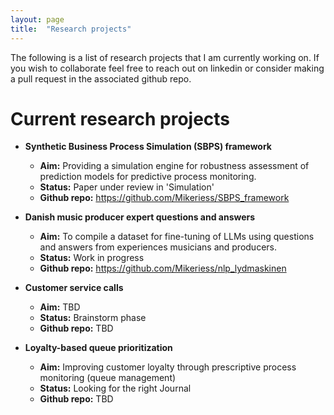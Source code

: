 ```yaml
---
layout: page
title:  "Research projects"
---
```

The following is a list of research projects that I am currently working on. If you wish to collaborate feel free to reach out on linkedin or consider making a pull request in the associated github repo.

# Current research projects

- <b>Synthetic Business Process Simulation (SBPS) framework</b>
    - <b>Aim:</b> Providing a simulation engine for robustness assessment of prediction models for predictive process monitoring. 
    - <b>Status:</b> Paper under review in 'Simulation'
    - <b>Github repo:</b> https://github.com/Mikeriess/SBPS_framework

- <b>Danish music producer expert questions and answers</b>
    - <b>Aim:</b> To compile a dataset for fine-tuning of LLMs using questions and answers from experiences musicians and producers.
    - <b>Status:</b> Work in progress
    - <b>Github repo:</b> https://github.com/Mikeriess/nlp_lydmaskinen 
    
- <b>Customer service calls</b>
    - <b>Aim:</b> TBD
    - <b>Status:</b> Brainstorm phase
    - <b>Github repo:</b> TBD

- <b>Loyalty-based queue prioritization</b>
    - <b>Aim:</b> Improving customer loyalty through prescriptive process monitoring (queue management)
    - <b>Status:</b> Looking for the right Journal
    - <b>Github repo:</b> TBD